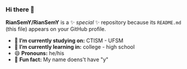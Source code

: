 ### Hi there 👋

**RianSemY/RianSemY** is a ✨ _special_ ✨ repository because its `README.md` (this file) appears on your GitHub profile.


- 🔭 **I’m currently studying on:** CTISM - UFSM
- 🌱 **I’m currently learning in:** college - high school
- 😄 **Pronouns:** he/his
- 🤠 **Fun fact:** My name doens't have "y"
